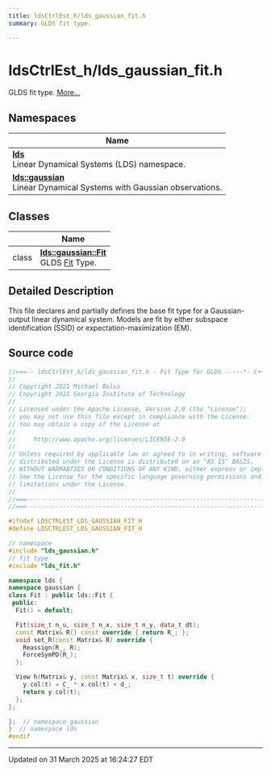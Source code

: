 ```yaml
---
title: ldsCtrlEst_h/lds_gaussian_fit.h
summary: GLDS fit type. 

---
```


# ldsCtrlEst_h/lds_gaussian_fit.h

GLDS fit type.  [More...](#detailed-description)



## Namespaces

| Name           |
| -------------- |
| **[lds](/lds-ctrl-est/docs/api/namespaces/namespacelds/)** <br>Linear Dynamical Systems (LDS) namespace.  |
| **[lds::gaussian](/lds-ctrl-est/docs/api/namespaces/namespacelds_1_1gaussian/)** <br>Linear Dynamical Systems with Gaussian observations.  |

## Classes

|                | Name           |
| -------------- | -------------- |
| class | **[lds::gaussian::Fit](/lds-ctrl-est/docs/api/classes/classlds_1_1gaussian_1_1_fit/)** <br>GLDS [Fit]() Type.  |

## Detailed Description



This file declares and partially defines the base fit type for a Gaussian-output linear dynamical system. Models are fit by either subspace identification (SSID) or expectation-maximization (EM). 





## Source code

```cpp
//===-- ldsCtrlEst_h/lds_gaussian_fit.h - Fit Type for GLDS -----*- C++ -*-===//
//
// Copyright 2021 Michael Bolus
// Copyright 2021 Georgia Institute of Technology
//
// Licensed under the Apache License, Version 2.0 (the "License");
// you may not use this file except in compliance with the License.
// You may obtain a copy of the License at
//
//     http://www.apache.org/licenses/LICENSE-2.0
//
// Unless required by applicable law or agreed to in writing, software
// distributed under the License is distributed on an "AS IS" BASIS,
// WITHOUT WARRANTIES OR CONDITIONS OF ANY KIND, either express or implied.
// See the License for the specific language governing permissions and
// limitations under the License.
//
//===----------------------------------------------------------------------===//
//===----------------------------------------------------------------------===//

#ifndef LDSCTRLEST_LDS_GAUSSIAN_FIT_H
#define LDSCTRLEST_LDS_GAUSSIAN_FIT_H

// namespace
#include "lds_gaussian.h"
// fit type
#include "lds_fit.h"

namespace lds {
namespace gaussian {
class Fit : public lds::Fit {
 public:
  Fit() = default;

  Fit(size_t n_u, size_t n_x, size_t n_y, data_t dt);
  const Matrix& R() const override { return R_; };
  void set_R(const Matrix& R) override {
    Reassign(R_, R);
    ForceSymPD(R_);
  };

  View h(Matrix& y, const Matrix& x, size_t t) override {
    y.col(t) = C_ * x.col(t) + d_;
    return y.col(t);
  };
};

};  // namespace gaussian
}  // namespace lds
#endif
```


-------------------------------

Updated on 31 March 2025 at 16:24:27 EDT
